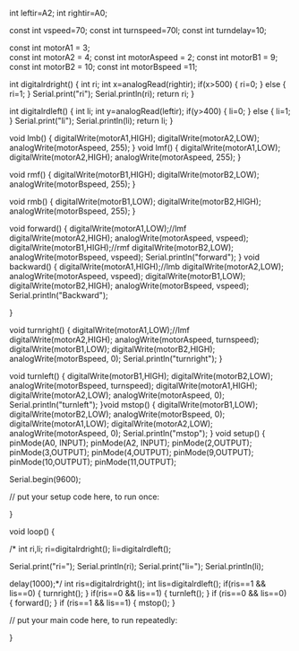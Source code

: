 int leftir=A2;
int rightir=A0;

const int vspeed=70;
const int turnspeed=70l;
const int turndelay=10;

  const int motorA1      = 3;  
  const int motorA2      = 4; 
  const int motorAspeed  = 2;
  const int motorB1      = 9; 
  const int motorB2      = 10; 
  const int motorBspeed  =11;

int digitalrdright() {
  int ri;
  int x=analogRead(rightir);
  if(x>500) {
  ri=0;
} else {
  ri=1;
} Serial.print("ri");
Serial.println(ri);
return ri;
}

int digitalrdleft() {
  int li;
  int y=analogRead(leftir);
  if(y>400) {
  li=0;
} else {
  li=1;
} 
Serial.print("li");
Serial.println(li);
return li;
}

void lmb() {
  digitalWrite(motorA1,HIGH);
digitalWrite(motorA2,LOW);
analogWrite(motorAspeed, 255);
}
void lmf() {
  digitalWrite(motorA1,LOW);
digitalWrite(motorA2,HIGH);
analogWrite(motorAspeed, 255);
}

void rmf() {
  digitalWrite(motorB1,HIGH);
  digitalWrite(motorB2,LOW);
  analogWrite(motorBspeed, 255);
}

void rmb() {
  digitalWrite(motorB1,LOW);
digitalWrite(motorB2,HIGH);
analogWrite(motorBspeed, 255);
}

void forward() {
  digitalWrite(motorA1,LOW);//lmf
  digitalWrite(motorA2,HIGH);
  analogWrite(motorAspeed, vspeed);
  digitalWrite(motorB1,HIGH);//rmf
  digitalWrite(motorB2,LOW);
  analogWrite(motorBspeed, vspeed);
  Serial.println("forward");
}
void backward() {
  digitalWrite(motorA1,HIGH);//lmb
  digitalWrite(motorA2,LOW);
  analogWrite(motorAspeed, vspeed);
  digitalWrite(motorB1,LOW);
  digitalWrite(motorB2,HIGH);
  analogWrite(motorBspeed, vspeed);
  Serial.println("Backward");
  
}


void turnright() {
  digitalWrite(motorA1,LOW);//lmf
  digitalWrite(motorA2,HIGH);
  analogWrite(motorAspeed, turnspeed);
  digitalWrite(motorB1,LOW);
  digitalWrite(motorB2,HIGH);
  analogWrite(motorBspeed, 0);
  Serial.println("turnright");
}

void turnleft() {
  digitalWrite(motorB1,HIGH);
  digitalWrite(motorB2,LOW);
  analogWrite(motorBspeed, turnspeed);
  digitalWrite(motorA1,HIGH);
  digitalWrite(motorA2,LOW);
  analogWrite(motorAspeed, 0);
  Serial.println("turnleft");
}void mstop() {
  digitalWrite(motorB1,LOW);
  digitalWrite(motorB2,LOW);
  analogWrite(motorBspeed, 0);
  digitalWrite(motorA1,LOW);
  digitalWrite(motorA2,LOW);
  analogWrite(motorAspeed, 0);
  Serial.println("mstop");
}
void setup() {
   pinMode(A0, INPUT);
   pinMode(A2, INPUT);
   pinMode(2,OUTPUT);
   pinMode(3,OUTPUT);
   pinMode(4,OUTPUT);
   pinMode(9,OUTPUT);
   pinMode(10,OUTPUT);
   pinMode(11,OUTPUT);
  
  Serial.begin(9600);
  
  // put your setup code here, to run once:

}

void loop() {
  
 /* int ri,li;
ri=digitalrdright();
li=digitalrdleft();


Serial.print("ri=");
Serial.println(ri);
Serial.print("li=");
Serial.println(li);

delay(1000);*/
int ris=digitalrdright();
int lis=digitalrdleft();
if(ris==1 && lis==0) {
  turnright();
}
if(ris==0 && lis==1) {
  turnleft();
}
if (ris==0 && lis==0) {
  forward();
}
if (ris==1 && lis==1) {
  mstop();
}
  
  // put your main code here, to run repeatedly:

}
